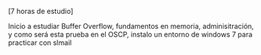 \[7 horas de estudio]


Inicio a estudiar Buffer Overflow, fundamentos en memoria, adminisitración, y como será esta prueba en el OSCP, instalo un entorno de windows 7 para practicar con slmail


